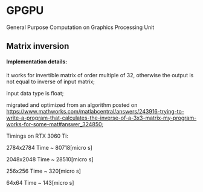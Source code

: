 # GPGPU
General Purpose Computation on Graphics Processing Unit

## Matrix inversion
#### Implementation details: 
it works for invertible matrix of order multiple of 32, otherwise the output is not equal to inverse of input matrix;

input data type is float;

migrated and optimized from an algorithm posted on https://www.mathworks.com/matlabcentral/answers/243916-trying-to-write-a-program-that-calculates-the-inverse-of-a-3x3-matrix-my-program-works-for-some-mat#answer_324850;

Timings on RTX 3060 Ti:

2784x2784 	Time ~ 80718[micro s]

2048x2048 	Time ~ 28510[micro s]

256x256 	Time ~ 320[micro s]

64x64 		Time ~ 143[micro s]
